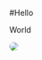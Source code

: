 #Hello

<p>World</p>
<img src="https://www.w3schools.com/css/paris.jpg" style="border-radius:10px;">